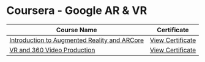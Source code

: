 # Coursera - Google AR & VR

| Course Name                                          | Certificate                                     |
|------------------------------------------------------|-------------------------------------------------|
| [Introduction to Augmented Reality and ARCore](https://www.coursera.org/learn/ar)            | [View Certificate](https://www.coursera.org/account/accomplishments/verify/PDZVL6S33SZ5)  |
| [VR and 360 Video Production](https://www.coursera.org/learn/360-vr-video-production) | [View Certificate](https://coursera.org/share/63c81efb7163019d7dfdfd7b551cf632)  |
